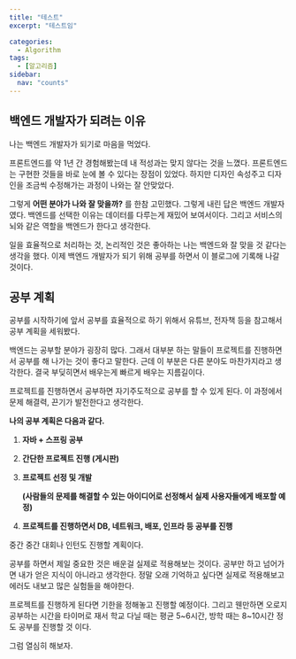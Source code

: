 ```yaml
---
title: "테스트"
excerpt: "테스트임"

categories:
  - Algorithm
tags:
  - [알고리즘]
sidebar:
  nav: "counts"
---
```


## 백엔드 개발자가 되려는 이유

나는 백엔드 개발자가 되기로 마음을 먹었다.

프론트엔드를 약 1년 간 경험해봤는데 내 적성과는 맞지 않다는 것을 느꼈다. 프론트엔드는 구현한 것들을 바로 눈에 볼 수 있다는 장점이 있었다. 하지만 디자인 속성주고 디자인을 조금씩 수정해가는 과정이 나와는 잘 안맞았다.

그렇게 **어떤 분야가 나와 잘 맞을까?** 를 한참 고민했다. 그렇게 내린 답은 백엔드 개발자였다. 백엔드를 선택한 이유는 데이터를 다루는게 재밌어 보여서이다. 그리고 서비스의 뇌와 같은 역할을 백엔드가 한다고 생각한다.

일을 효율적으로 처리하는 것, 논리적인 것은 좋아하는 나는 백엔드와 잘 맞을 것 같다는 생각을 했다. 이제 백엔드 개발자가 되기 위해 공부를 하면서 이 블로그에 기록해 나갈 것이다.

## 공부 계획

공부를 시작하기에 앞서 공부를 효율적으로 하기 위해서 유튜브, 전자책 등을 참고해서 공부 계획을 세워봤다.

백엔드는 공부할 분야가 굉장히 많다. 그래서 대부분 하는 말들이 프로젝트를 진행하면서 공부를 해 나가는 것이 좋다고 말한다. 근데 이 부분은 다른 분야도 마찬가지라고 생각한다. 결국 부딪히면서 배우는게 빠르게 배우는 지름길이다.

프로젝트를 진행하면서 공부하면 자기주도적으로 공부를 할 수 있게 된다. 이 과정에서 문제 해결력, 끈기가 발전한다고 생각한다.

**나의 공부 계획은 다음과 같다.**

1. **자바 + 스프링 공부**
2. **간단한 프로젝트 진행 (게시판)**
3. **프로젝트 선정 및 개발**

   **(사람들의 문제를 해결할 수 있는 아이디어로 선정해서 실제 사용자들에게 배포할 예정)**

4. **프로젝트를 진행하면서 DB, 네트워크, 배포, 인프라 등 공부를 진행**

중간 중간 대회나 인턴도 진행할 계획이다.

공부를 하면서 제일 중요한 것은 배운걸 실제로 적용해보는 것이다. 공부만 하고 넘어가면 내가 얻은 지식이 아니라고 생각한다. 정말 오래 기억하고 싶다면 실제로 적용해보고 에러도 내보고 많은 실험들을 해야한다.

프로젝트를 진행하게 된다면 기한을 정해놓고 진행할 예정이다. 그리고 웬만하면 오로지 공부하는 시간을 타이머로 재서 학교 다닐 때는 평균 5~6시간, 방학 때는 8~10시간 정도 공부를 진행할 것 이다.

그럼 열심히 해보자.
